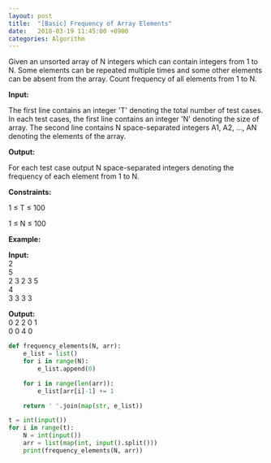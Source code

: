 ```yaml
---
layout: post
title:  "[Basic] Frequency of Array Elements"
date:   2018-03-19 11:45:00 +0900
categories: Algorithm
---
```


      
Given an unsorted array of N integers which can contain integers from 1 to N. Some elements can be repeated multiple times and some other elements can be absent from the array. Count frequency of all elements from 1 to N.

**Input:**

The first line contains an integer 'T' denoting the total number of test cases. In each test cases, the first line contains an integer 'N' denoting the size of array. The second line contains N space-separated integers A1, A2, ..., AN denoting the elements of the array.

**Output:**

For each test case output N space-separated integers denoting the frequency of each element from 1 to N.

**Constraints:**

1 ≤ T ≤ 100

1 ≤ N ≤ 100

**Example:**

**Input:**  
2  
5  
2 3 2 3 5  
4  
3 3 3 3  

**Output:**  
0 2 2 0 1  
0 0 4 0  


```python
def frequency_elements(N, arr):
    e_list = list()
    for i in range(N):
        e_list.append(0)

    for i in range(len(arr)):
        e_list[arr[i]-1] += 1

    return ' '.join(map(str, e_list))

t = int(input())
for i in range(t):
    N = int(input())
    arr = list(map(int, input().split()))
    print(frequency_elements(N, arr))
```
